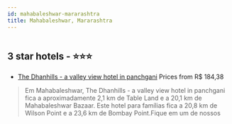```yaml
---
id: mahabaleshwar-mararashtra
title: Mahabaleshwar, Mararashtra
---
```


<center><img src="https://i.travelapi.com/hotels/42000000/41060000/41056200/41056133/w1080h1013x0y63-a4a4e887_z.jpg" alt="" /></center>


##  3 star hotels - ⭐️⭐️⭐️

-    [The Dhanhills - a valley view hotel in panchgani](https://us.hurb.com/hotels/mahabaleshwar/the-dhanhills-a-valley-view-hotel-in-panchgani-HT-FB75?cmp=18055) Prices from R$ 184,38
   > Em Mahabaleshwar, The Dhanhills - a valley view hotel in panchgani fica a aproximadamente 2,1 km de Table Land e a 20,1 km de Mahabaleshwar Bazaar.  Este hotel para famílias fica a 20,8 km de Wilson Point e a 23,6 km de Bombay Point.Fique em um de nossos 

